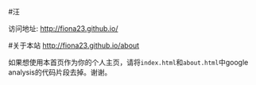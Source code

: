#汪

访问地址: http://fiona23.github.io/

#关于本站
http://fiona23.github.io/about  

如果想使用本首页作为你的个人主页，请将`index.html`和`about.html`中google analysis的代码片段去掉。谢谢。
